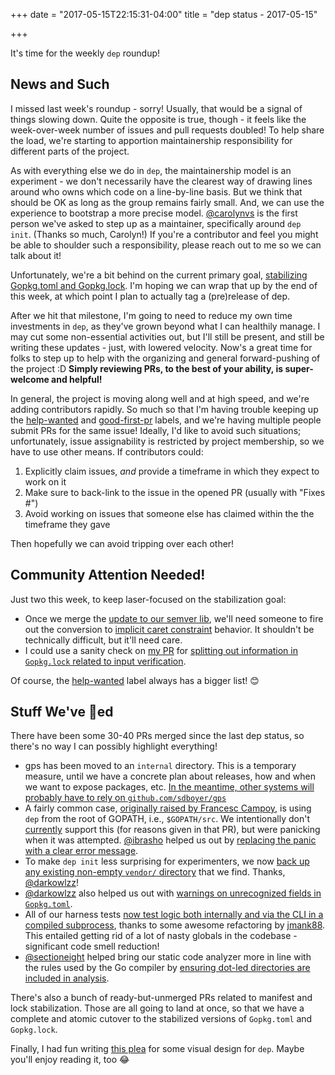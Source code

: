 +++
date = "2017-05-15T22:15:31-04:00"
title = "dep status - 2017-05-15"

+++

It's time for the weekly `dep` roundup!

## News and Such

I missed last week's roundup - sorry! Usually, that would be a signal of things slowing down. Quite the opposite is true, though - it feels like the week-over-week number of issues and pull requests doubled! To help share the load, we're starting to apportion maintainership responsibility for different parts of the project. 

As with everything else we do in `dep`, the maintainership model is an experiment - we don't necessarily have the clearest way of drawing lines around who owns which code on a line-by-line basis. But we think that should be OK as long as the group remains fairly small. And, we can use the experience to bootstrap a more precise model. [@carolynvs](https://github.com/carolynvs) is the first person we've asked to step up as a maintainer, specifically around `dep init`. (Thanks so much, Carolyn!) If you're a contributor and feel you might be able to shoulder such a responsibility, please reach out to me so we can talk about it!

Unfortunately, we're a bit behind on the current primary goal, [stabilizing Gopkg.toml and Gopkg.lock](https://github.com/golang/dep/issues/276). I'm hoping we can wrap that up by the end of this week, at which point I plan to actually tag a (pre)release of dep.

After we hit that milestone, I'm going to need to reduce my own time investments in `dep`, as they've grown beyond what I can healthily manage. I may cut some non-essential activities out, but I'll still be present, and still be writing these updates - just, with lowered velocity. Now's a great time for folks to step up to help with the organizing and general forward-pushing of the project :D **Simply reviewing PRs, to the best of your ability, is super-welcome and helpful!**

In general, the project is moving along well and at high speed, and we're adding contributors rapidly. So much so that I'm having trouble keeping up the [help-wanted](https://github.com/golang/dep/issues?q=is%3Aissue+is%3Aopen+label%3Ahelp-wanted) and [good-first-pr](https://github.com/golang/dep/issues?q=is%3Aissue+is%3Aopen+label%3Agood-first-pr) labels, and we're having multiple people submit PRs for the same issue! Ideally, I'd like to avoid such situations; unfortunately, issue assignability is restricted by project membership, so we have to use other means. If contributors could:

1. Explicitly claim issues, _and_ provide a timeframe in which they expect to work on it
2. Make sure to back-link to the issue in the opened PR (usually with "Fixes #<issue no>")
3. Avoid working on issues that someone else has claimed within the the timeframe they gave

Then hopefully we can avoid tripping over each other!

## Community Attention Needed!

Just two this week, to keep laser-focused on the stabilization goal:

* Once we merge the [update to our semver lib](https://github.com/golang/dep/issues/562), we'll need someone to fire out the conversion to [implicit caret constraint](https://github.com/golang/dep/issues/225) behavior. It shouldn't be technically difficult, but it'll need care.
* I could use a sanity check on [my PR]((https://github.com/golang/dep/pull/584)) for [splitting out information in `Gopkg.lock` related to input verification](https://github.com/golang/dep/issues/508).

Of course, the [help-wanted](https://github.com/golang/dep/issues?q=is%3Aissue+is%3Aopen+label%3Ahelp-wanted) label always has a bigger list! 😊

## Stuff We've 🚢ed

There have been some 30-40 PRs merged since the last dep status, so there's no way I can possibly highlight everything!

* gps has been moved to an `internal` directory. This is a temporary measure, until we have a concrete plan about releases, how and when we want to expose packages, etc. [In the meantime, other systems will probably have to rely on `github.com/sdboyer/gps`]((https://github.com/golang/dep/issues/575))
* A fairly common case, [originally raised by Francesc Campoy](https://github.com/golang/dep/pull/313), is using `dep` from the root of GOPATH, i.e., `$GOPATH/src`. We intentionally don't [currently](https://github.com/golang/dep/issues/417) support this (for reasons given in that PR), but were panicking when it was attempted. [@ibrasho](https://github.com/ibrasho) helped us out by [replacing the panic with a clear error message](https://github.com/golang/dep/pull/529).
* To make `dep init` less surprising for experimenters, we now [back up any existing non-empty `vendor/` directory](https://github.com/golang/dep/pull/560) that we find. Thanks, [@darkowlzz](https://github.com/darkowlzz)!
* [@darkowlzz](https://github.com/darkowlzz) also helped us out with [warnings on unrecognized fields in `Gopkg.toml`](https://github.com/golang/dep/pull/528).
* All of our harness tests [now test logic both internally and via the CLI in a compiled subprocess](https://github.com/golang/dep/pull/525), thanks to some awesome refactoring by [jmank88](https://github.com/jmank88). This entailed getting rid of a lot of nasty globals in the codebase - significant code smell reduction!
* [@sectioneight](https://github.com/sectioneight) helped bring our static code analyzer more in line with the rules used by the Go compiler by [ensuring dot-led directories are included in analysis](https://github.com/golang/dep/pull/572).


There's also a bunch of ready-but-unmerged PRs related to manifest and lock stabilization. Those are all going to land at once, so that we have a complete and atomic cutover to the stabilized versions of `Gopkg.toml` and `Gopkg.lock`.

Finally, I had fun writing [this plea](https://github.com/golang/dep/issues/565) for some visual design for `dep`. Maybe you'll enjoy reading it, too 😂